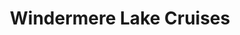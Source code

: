---
title: "Windermere Lake Cruises"
url: /bowness-on-windermere/windermere-lake-cruises/
shop: ticket
---